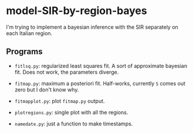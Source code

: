 # model-SIR-by-region-bayes

I'm trying to implement a bayesian inference with the SIR separately on each
Italian region.

## Programs

  * `fitlsq.py`: regularized least squares fit. A sort of approximate
    bayesian fit. Does not work, the parameters diverge.
    
  * `fitmap.py`: maximum a posteriori fit. Half-works, currently `S` comes out
    zero but I don't know why.
    
  * `fitmapplot.py`: plot `fitmap.py` output.
    
  * `plotregions.py`: single plot with all the regions.
    
  * `namedate.py`: just a function to make timestamps.
